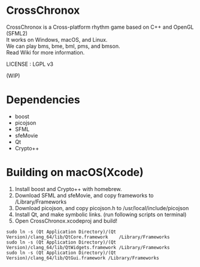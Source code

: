 # CrossChronox
CrossChronox is a Cross-platform rhythm game based on C++ and OpenGL (SFML2)  
It works on Windows, macOS, and Linux.  
We can play bms, bme, bml, pms, and bmson.  
Read Wiki for more information.

LICENSE : LGPL v3

(WIP)

# Dependencies
* boost  
* picojson  
* SFML  
* sfeMovie  
* Qt  
* Crypto++

# Building on macOS(Xcode)
1. Install boost and Crypto++ with homebrew.
1. Download SFML and sfeMovie, and copy frameworks to /Library/Frameworks
1. Download picojson, and copy picojson.h to /usr/local/include/picojson
1. Install Qt, and make symbolic links. (run following scripts on terminal)
1. Open CrossChronox.xcodeproj and build!

```
sudo ln -s (Qt Application Directory)/(Qt Version)/clang_64/lib/QtCore.framework    /Library/Frameworks
sudo ln -s (Qt Application Directory)/(Qt Version)/clang_64/lib/QtWidgets.framework /Library/Frameworks
sudo ln -s (Qt Application Directory)/(Qt Version)/clang_64/lib/QtGui.framework /Library/Frameworks
```